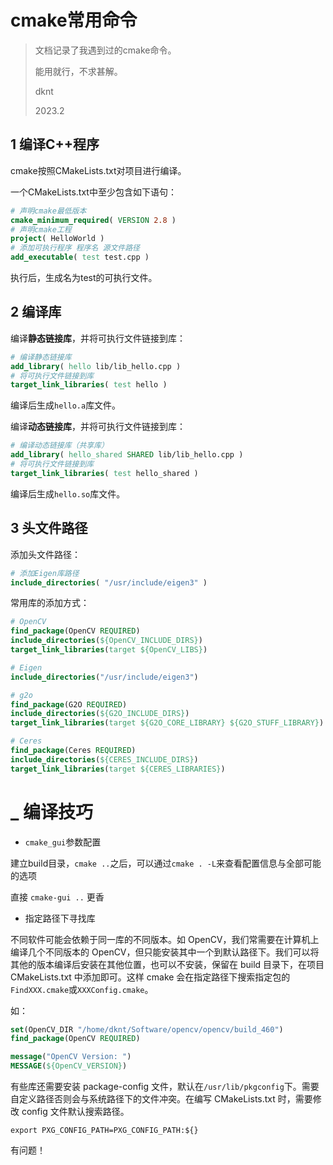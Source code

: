 # cmake常用命令

> 文档记录了我遇到过的cmake命令。
> 
> 能用就行，不求甚解。
> 
> dknt
> 
> 2023.2

## 1 编译C++程序

cmake按照CMakeLists.txt对项目进行编译。

一个CMakeLists.txt中至少包含如下语句：

```cmake
# 声明cmake最低版本
cmake_minimum_required( VERSION 2.8 )
# 声明cmake工程
project( HelloWorld )
# 添加可执行程序 程序名 源文件路径
add_executable( test test.cpp )
```

执行后，生成名为test的可执行文件。

## 2 编译库

编译**静态链接库**，并将可执行文件链接到库：

```cmake
# 编译静态链接库
add_library( hello lib/lib_hello.cpp )
# 将可执行文件链接到库
target_link_libraries( test hello )
```

编译后生成`hello.a`库文件。

编译**动态链接库**，并将可执行文件链接到库：

```cmake
# 编译动态链接库（共享库）
add_library( hello_shared SHARED lib/lib_hello.cpp )
# 将可执行文件链接到库
target_link_libraries( test hello_shared )
```

编译后生成`hello.so`库文件。

## 3 头文件路径

添加头文件路径：

```cmake
# 添加Eigen库路径
include_directories( "/usr/include/eigen3" ) 
```

常用库的添加方式：

```cmake
# OpenCV
find_package(OpenCV REQUIRED)
include_directories(${OpenCV_INCLUDE_DIRS})
target_link_libraries(target ${OpenCV_LIBS})

# Eigen
include_directories("/usr/include/eigen3")

# g2o
find_package(G2O REQUIRED)
include_directories(${G2O_INCLUDE_DIRS})
target_link_libraries(target ${G2O_CORE_LIBRARY} ${G2O_STUFF_LIBRARY})

# Ceres
find_package(Ceres REQUIRED)
include_directories(${CERES_INCLUDE_DIRS})
target_link_libraries(target ${CERES_LIBRARIES})
```

# _ 编译技巧

* `cmake_gui`参数配置

建立build目录，`cmake ..`之后，可以通过`cmake . -L`来查看配置信息与全部可能的选项

直接 `cmake-gui ..` 更香

* 指定路径下寻找库

不同软件可能会依赖于同一库的不同版本。如 OpenCV，我们常需要在计算机上编译几个不同版本的 OpenCV，但只能安装其中一个到默认路径下。我们可以将其他的版本编译后安装在其他位置，也可以不安装，保留在 build 目录下，在项目 CMakeLists.txt 中添加即可。这样 cmake 会在指定路径下搜索指定包的`FindXXX.cmake`或`XXXConfig.cmake`。

如：

```cmake
set(OpenCV_DIR "/home/dknt/Software/opencv/opencv/build_460")
find_package(OpenCV REQUIRED)

message("OpenCV Version: ")
MESSAGE(${OpenCV_VERSION})
```

有些库还需要安装 package-config 文件，默认在`/usr/lib/pkgconfig`下。需要自定义路径否则会与系统路径下的文件冲突。在编写 CMakeLists.txt 时，需要修改 config 文件默认搜索路径。

```shell
export PXG_CONFIG_PATH=PXG_CONFIG_PATH:${}
```

有问题！
